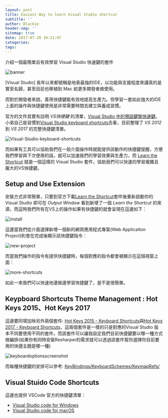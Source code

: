 ```yaml
---
layout: post
title: Easiest Way to learn Visual Studio shortcut
subtitle: ''
author: Blackie
header-img: ''
sitemap: true
date: 2017-07-20 10:21:07
categories:
tags:
---
```


介紹一個最簡單且有效學習 Visual Studio 快速鍵的套件

<!-- More -->

![banner](banner.png)

[Visual Studio] 長年以來都號稱是地表最強的IDE，以功能與支援程度來講真的是實至名歸，甚至目前也移植到 Mac 給更多開發者做使用。

而對於開發者來說，善用快捷鍵能有效地提高生產力。但學習一套如此強大的IDE上面的操作與快捷鍵使用是非常需要時間去建立與養成習慣。

官方的文件其實有註明 *VS快捷鍵* 的清單，[Visual Studio 中的預設鍵盤快速鍵](https://msdn.microsoft.com/zh-tw/library/da5kh0wa.aspx)。小弟自己是習慣到[Visual Studio keyboard shortcuts](http://visualstudioshortcuts.com/)去看，目前整理了 *VS 2012* 到 *VS 2017* 的完整快捷鍵清單。

![Visual-Studio-keyboard-shortcuts](Visual-Studio-keyboard-shortcuts.png)

而如果有工具可以協助我們在一般介面操作時就能提供該動作的快捷鍵提醒，方便我們學習與下次使用的話，就可以加速我們的學習效果與生產力，而 [Learn the Shortcut](https://marketplace.visualstudio.com/items?itemName=MadsKristensen.LearntheShortcut) 就是一個這樣的 Visual Studio 套件，協助我們可以快速的學習複雜且龐大的VS快捷鍵。

## Setup and Use Extension ##

安裝方式非常簡單，只要到官方下載[Learn the Shortcut](https://marketplace.visualstudio.com/items?itemName=MadsKristensen.LearntheShortcut)套件後重新啟動你的 Visual Studio 即可在 *Output Window* 看到新增了一個 *Learn the Shortcut* 的來源，而這時我們所有在VS上的操作如果有快捷鍵的就會呈現在這邊如下：

![install](install.png)

這邊當我們從介面選擇新增一個新的網頁應用程式專案(Web Applicaiton Project)則會在完成後顯示該快捷鍵指令：

![new-project](new-project.png)

而當我們操作的指令有提供快捷鍵時，每個對應的指令都會被顯示在這個視窗上面：

![more-shortcuts](more-shortcuts.png)

如此一來我們可以快速地邊做邊學習快捷鍵了，是不是很簡單。

## Keypboard Shortcuts Theme Management : Hot Keys 2015、Hot Keys 2017 ##

這邊要同場加映另外兩個套件: [Hot Keys 2015 - Keyboard Shortcuts](https://marketplace.visualstudio.com/items?itemName=JustinClareburtMSFT.HotKeys-KeyboardShortcuts)與[Hot Keys 2017 - Keyboard Shortcuts](https://marketplace.visualstudio.com/items?itemName=JustinClareburtMSFT.HotKeys2017-KeyboardShortcuts)，這兩個套件是一樣的只是對應的Visual Studio 版本不同要使用不同的套件。而該套件可以讓我設定我們目前快捷鍵要以哪一種方式做編排(如果你有同時安裝Resharper的需求就可以透過該套件幫你選擇你目前要用的快捷主題是哪一種)

![keyboardoptionsscreenshot](keyboardoptionsscreenshot3.png)

而每種快捷鍵的安排可以參考: [KeyBindings/KeyboardSchemes/KeymapRefs/](https://github.com/justcla/KeyBindings/tree/master/KeyboardSchemes/KeymapRefs)

## Visual Stuido Code Shortcuts ##

這邊也提供 VSCode 官方的快捷鍵清單：
- [Visual Studio code for Windows](https://code.visualstudio.com/shortcuts/keyboard-shortcuts-windows.pdf)
- [Visual Studio code for macOS](https://code.visualstudio.com/shortcuts/keyboard-shortcuts-macos.pdf)